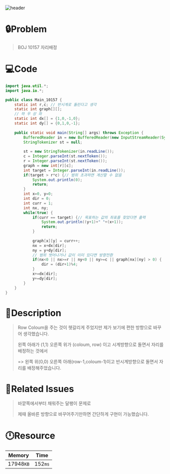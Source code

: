 ![header](https://capsule-render.vercel.app/api?type=waving&height=200&color=0:B2E6FF,100:FFB2D6&text=BOJ%2010157&fontColor=FFFFFF&fontAlign=80&fontAlignY=35&fontSize=50)

# **🔒Problem**

> BOJ 10157 자리배정

# 💻**Code**

```java
import java.util.*;
import java.io.*;

public class Main_10157 {
	static int r,c; // 반시계로 돌린다고 생각
	static int graph[][];
	// 하 우 상 좌
	static int dx[] = {1,0,-1,0};
	static int dy[] = {0,1,0,-1};
	
	public static void main(String[] args) throws Exception {
		BufferedReader in = new BufferedReader(new InputStreamReader(System.in));
		StringTokenizer st = null;
		
		st = new StringTokenizer(in.readLine());
		c = Integer.parseInt(st.nextToken());
		r = Integer.parseInt(st.nextToken());
		graph = new int[r][c];
		int target = Integer.parseInt(in.readLine());
		if(target > r*c) {// 범위 초과하면 계산할 수 없음
			System.out.println(0);
			return;
		}
		int x=0, y=0;
		int dir = 0;
		int curr = 1;
		int nx, ny;
		while(true) {
			if(curr == target) {// 목표하는 값의 좌표를 찾았다면 출력
				System.out.println((y+1)+" "+(x+1));
				return;
			}
			
			graph[x][y] = curr++;
			nx = x+dx[dir];
			ny = y+dy[dir];
			// 범위 벗어나거나 값이 이미 있다면 방향전환
			if(nx<0 || nx>=r || ny<0 || ny>=c || graph[nx][ny] > 0) {
				dir = (dir+1)%4;
			}
			x+=dx[dir];
			y+=dy[dir];
		}
	}
}

```

# **🔑Description**

> Row Coloum을 주는 것이 헷갈리게 주었지만 제가 보기에 편한 방향으로 바꾸어 생각했습니다.
>
> 왼쪽 아래가 (1,1) 오른쪽 위가 (coloum, row) 이고 시계방향으로 돌면서 자리를 배정하는 것에서
>
> => 왼쪽 위(0,0) 오른쪽 아래(row-1,coloum-1)이고 반시계방향으로 돌면서 자리를 배정해주었습니다. 

# **📑Related Issues**

> 바깥쪽에서부터 채워주는 달팽이 문제로 
>
> 제때 올바른 방향으로 바꾸어주기만하면 간단하게 구현이 가능했습니다. 

# **🕛Resource**

| Memory    | Time    |
| --------- | ------- |
| 17948`KB` | 152`ms` |